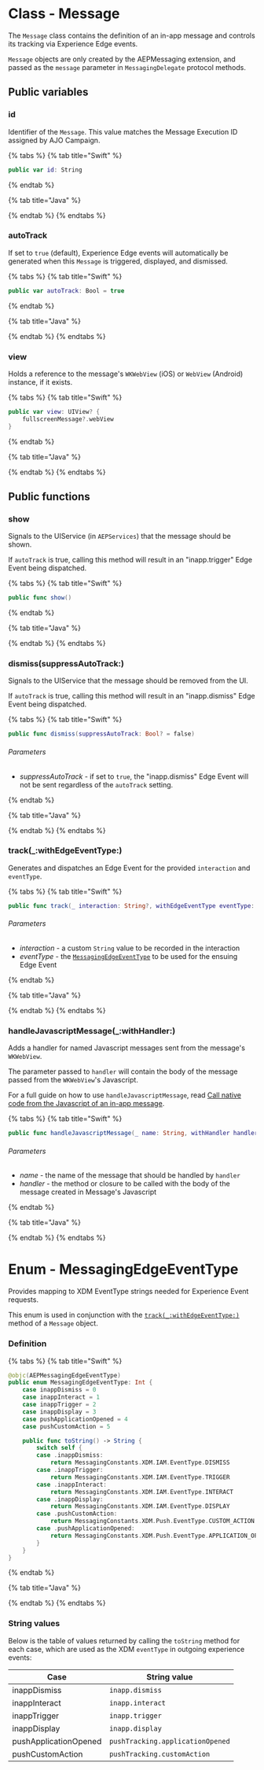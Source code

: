 # Class - Message

The `Message` class contains the definition of an in-app message and controls its tracking via Experience Edge events.

`Message` objects are only created by the AEPMessaging extension, and passed as the `message` parameter in `MessagingDelegate` protocol methods.

## Public variables

### id

Identifier of the `Message`. This value matches the Message Execution ID assigned by AJO Campaign.

{% tabs %}
{% tab title="Swift" %}

```swift
public var id: String
```

{% endtab %}

{% tab title="Java" %}

{% endtab %}
{% endtabs %}

### autoTrack

If set to `true` (default), Experience Edge events will automatically be generated when this `Message` is triggered, displayed, and dismissed.

{% tabs %}
{% tab title="Swift" %}

```swift
public var autoTrack: Bool = true
```

{% endtab %}

{% tab title="Java" %}

{% endtab %}
{% endtabs %}

### view

Holds a reference to the message's `WKWebView` (iOS) or `WebView` (Android) instance, if it exists.

{% tabs %}
{% tab title="Swift" %}

```swift
public var view: UIView? {
    fullscreenMessage?.webView
}
```

{% endtab %}

{% tab title="Java" %}

{% endtab %}
{% endtabs %}

## Public functions

### show

Signals to the UIService (in `AEPServices`) that the message should be shown.

If `autoTrack` is true, calling this method will result in an "inapp.trigger" Edge Event being dispatched.

{% tabs %}
{% tab title="Swift" %}

```swift
public func show()
```

{% endtab %}

{% tab title="Java" %}

{% endtab %}
{% endtabs %}

### dismiss(suppressAutoTrack:)

Signals to the UIService that the message should be removed from the UI.

If `autoTrack` is true, calling this method will result in an "inapp.dismiss" Edge Event being dispatched.

{% tabs %}
{% tab title="Swift" %}

```swift
public func dismiss(suppressAutoTrack: Bool? = false)
```

###### Parameters

* *suppressAutoTrack* - if set to `true`, the "inapp.dismiss" Edge Event will not be sent regardless of the `autoTrack` setting.

{% endtab %}

{% tab title="Java" %}

{% endtab %}
{% endtabs %}

### track(_:withEdgeEventType:)

Generates and dispatches an Edge Event for the provided `interaction` and `eventType`.

{% tabs %}
{% tab title="Swift" %}

```swift
public func track(_ interaction: String?, withEdgeEventType eventType: MessagingEdgeEventType)
```

###### Parameters

* *interaction* - a custom `String` value to be recorded in the interaction
* *eventType* - the [`MessagingEdgeEventType`](#enum-messagingedgeeventtype) to be used for the ensuing Edge Event

{% endtab %}

{% tab title="Java" %}

{% endtab %}
{% endtabs %}

### handleJavascriptMessage(_:withHandler:)

Adds a handler for named Javascript messages sent from the message's `WKWebView`.

The parameter passed to `handler` will contain the body of the message passed from the `WKWebView`'s Javascript.

For a full guide on how to use `handleJavascriptMessage`, read [Call native code from the Javascript of an in-app message](./guides/how-to-call-native-from-javascript.md).

{% tabs %}
{% tab title="Swift" %}

```swift
public func handleJavascriptMessage(_ name: String, withHandler handler: @escaping (Any?) -> Void)
```

###### Parameters

* *name* - the name of the message that should be handled by `handler`
* *handler* - the method or closure to be called with the body of the message created in Message's Javascript

{% endtab %}

{% tab title="Java" %}

{% endtab %}
{% endtabs %}

# Enum - MessagingEdgeEventType

Provides mapping to XDM EventType strings needed for Experience Event requests.

This enum is used in conjunction with the [`track(_:withEdgeEventType:)`](#track_withedgeeventtype) method of a `Message` object.

### Definition

{% tabs %}
{% tab title="Swift" %}

```swift
@objc(AEPMessagingEdgeEventType)
public enum MessagingEdgeEventType: Int {
    case inappDismiss = 0
    case inappInteract = 1
    case inappTrigger = 2
    case inappDisplay = 3
    case pushApplicationOpened = 4
    case pushCustomAction = 5

    public func toString() -> String {
        switch self {
        case .inappDismiss:
            return MessagingConstants.XDM.IAM.EventType.DISMISS
        case .inappTrigger:
            return MessagingConstants.XDM.IAM.EventType.TRIGGER
        case .inappInteract:
            return MessagingConstants.XDM.IAM.EventType.INTERACT
        case .inappDisplay:
            return MessagingConstants.XDM.IAM.EventType.DISPLAY
        case .pushCustomAction:
            return MessagingConstants.XDM.Push.EventType.CUSTOM_ACTION
        case .pushApplicationOpened:
            return MessagingConstants.XDM.Push.EventType.APPLICATION_OPENED
        }
    }
}
```

{% endtab %}

{% tab title="Java" %}

{% endtab %}
{% endtabs %}

### String values

Below is the table of values returned by calling the `toString` method for each case, which are used as the XDM `eventType` in outgoing experience events:

| Case                  | String value                     |
|-----------------------|----------------------------------|
| inappDismiss          | `inapp.dismiss`                  |
| inappInteract         | `inapp.interact`                 |
| inappTrigger          | `inapp.trigger`                  |
| inappDisplay          | `inapp.display`                  |
| pushApplicationOpened | `pushTracking.applicationOpened` |
| pushCustomAction      | `pushTracking.customAction`      |
